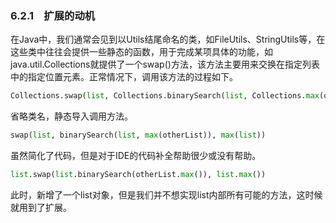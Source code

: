 ### 6.2.1　扩展的动机

在Java中，我们通常会见到以Utils结尾命名的类，如FileUtils、StringUtils等，在这些类中往往会提供一些静态的函数，用于完成某项具体的功能，如java.util.Collections就提供了一个swap()方法，该方法主要用来交换在指定列表中的指定位置元素。正常情况下，调用该方法的过程如下。

```python
Collections.swap(list, Collections.binarySearch(list, Collections.max(otherList)), Collections.max(list));
```

省略类名，静态导入调用方法。

```python
swap(list, binarySearch(list, max(otherList)), max(list))
```

虽然简化了代码，但是对于IDE的代码补全帮助很少或没有帮助。

```python
list.swap(list.binarySearch(otherList.max()), list.max())
```

此时，新增了一个list对象，但是我们并不想实现list内部所有可能的方法，这时候就用到了扩展。

